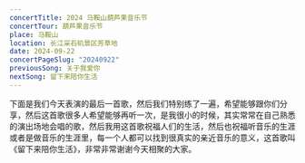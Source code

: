 ```yaml
---
concertTitle: 2024 马鞍山葫芦果音乐节
concertTour: 葫芦果音乐节
place: 马鞍山
location: 长江采石矶景区芳草地
date: 2024-09-22
concertPageSlug: "20240922"
previousSong: 关于我爱你
nextSong: 留下来陪你生活
---
```

下面是我们今天表演的最后一首歌，然后我们特别练了一遍，希望能够跟你们分享，然后这首歌很多人希望能够再听一次，是我很小的时候，其实常常在自己熟悉的演出场地会唱的歌，然后我用这首歌祝福人们的生活，然后也祝福听音乐的生涯或者是做音乐的生涯里，每一个人都可以找到很真实的亲近音乐的意义，这首歌叫《留下来陪你生活》，非常非常谢谢今天相聚的大家。